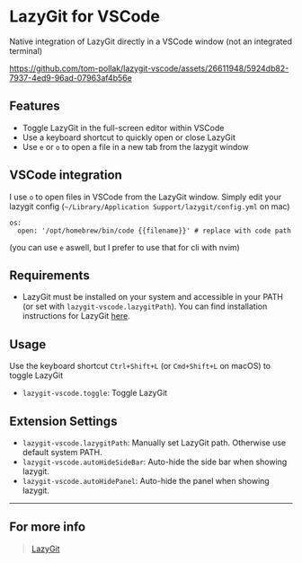 # LazyGit for VSCode

Native integration of LazyGit directly in a VSCode window (not an integrated terminal)

https://github.com/tom-pollak/lazygit-vscode/assets/26611948/5924db82-7937-4ed9-96ad-07963af4b56e


## Features

- Toggle LazyGit in the full-screen editor within VSCode
- Use a keyboard shortcut to quickly open or close LazyGit
- Use `e` or `o` to open a file in a new tab from the lazygit window

## VSCode integration

I use `o` to open files in VSCode from the LazyGit window. Simply edit your lazygit config (`~/Library/Application Support/lazygit/config.yml` on mac)

```
os:
  open: '/opt/homebrew/bin/code {{filename}}' # replace with code path
```

(you can use `e` aswell, but I prefer to use that for cli with nvim)

## Requirements

- LazyGit must be installed on your system and accessible in your PATH (or set with `lazygit-vscode.lazygitPath`). You can find installation instructions for LazyGit [here](https://github.com/jesseduffield/lazygit#installation).

## Usage

Use the keyboard shortcut `Ctrl+Shift+L` (or `Cmd+Shift+L` on macOS) to toggle LazyGit

- `lazygit-vscode.toggle`: Toggle LazyGit

## Extension Settings

- `lazygit-vscode.lazygitPath`: Manually set LazyGit path. Otherwise use default system PATH.
- `lazygit-vscode.autoHideSideBar`: Auto-hide the side bar when showing lazygit.
- `lazygit-vscode.autoHidePanel`: Auto-hide the panel when showing lazygit.

---

## For more info

> [LazyGit](https://github.com/jesseduffield/lazygit)
